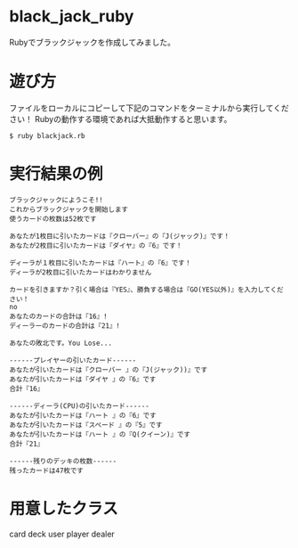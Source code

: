 # black_jack_ruby
Rubyでブラックジャックを作成してみました。

# 遊び方
ファイルをローカルにコピーして下記のコマンドをターミナルから実行してください！
Rubyの動作する環境であれば大抵動作すると思います。
```
$ ruby blackjack.rb
```

# 実行結果の例
```
ブラックジャックにようこそ!!
これからブラックジャックを開始します
使うカードの枚数は52枚です

あなたが1枚目に引いたカードは『クローバー』の『J(ジャック)』です！
あなたが2枚目に引いたカードは『ダイヤ』の『6』です！

ディーラが１枚目に引いたカードは『ハート』の『6』です！
ディーラが2枚目に引いたカードはわかりません

カードを引きますか？引く場合は『YES』、勝負する場合は『GO(YES以外)』を入力してください！
no
あなたのカードの合計は『16』!
ディーラーのカードの合計は『21』!

あなたの敗北です。You Lose...

------プレイヤーの引いたカード------
あなたが引いたカードは『クローバー 』の『J(ジャック))』です
あなたが引いたカードは『ダイヤ 』の『6』です
合計『16』

------ディーラ(CPU)の引いたカード------
あなたが引いたカードは『ハート 』の『6』です
あなたが引いたカードは『スペード 』の『5』です
あなたが引いたカードは『ハート 』の『Q(クイーン)』です
合計『21』

------残りのデッキの枚数------
残ったカードは47枚です
```

# 用意したクラス
card
deck
user
player
dealer
